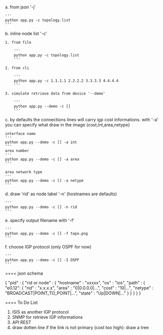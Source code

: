 
a. from json '-j'

	'''
	python app.py -c topology.list
	'''

b. inline node list '-c'

	1. from file

		'''
		python app.py -c topology.list
		'''

	2. from cli

		'''
		python app.py -c 1.1.1.1 2.2.2.2 3.3.3.3 4.4.4.4
		'''

	3. simulate retrieve data from device '--demo'

		'''
		python app.py --demo -c []
		'''

c. by defaults the connections lines will carry igp cost informations. with '-a' you can specify what draw in the image {cost,int,area,netype}

	interface name
	'''
	python app.py --demo -c [] -a int
	'''
	area number
	'''
	python app.py --demo -c [] -a area
	'''

	area network type 
	'''
	python app.py --demo -c [] -a netype
	'''

d. draw 'rid' as node label '-n' (hostnames are defaults)

	'''
	python app.py --demo -c [] -n rid
	'''

e. specify output filename with '-f'

	'''
	python app.py --demo -c [] -f topo.png
	'''

f. choose IGP protocol (only OSPF for now)

	'''
	python app.py --demo -c [] -I OSPF
	'''

==== json schema

{
	"pid" : {
		"rid or node" : {
			"hostname" : "xxxxx", 
			"os" : "ios",
			"path" : {
				"e0.12": {
					"rid" : "x.x.x.x", 
					"area" : "0|0.0.0.0|...",
					"cost" : "10|...",
					"netype" : "BROADCAST|POINT_TO_POINT|...",
					"state" : "Up|DOWN|..."
				}
			}
		}
	}
}

==== To Do List

1. ISIS as another IGP protocol
2. SNMP for retrieve IGP informations
3. API REST
4. draw dotten line if the link is not primary (cost too high): draw a tree